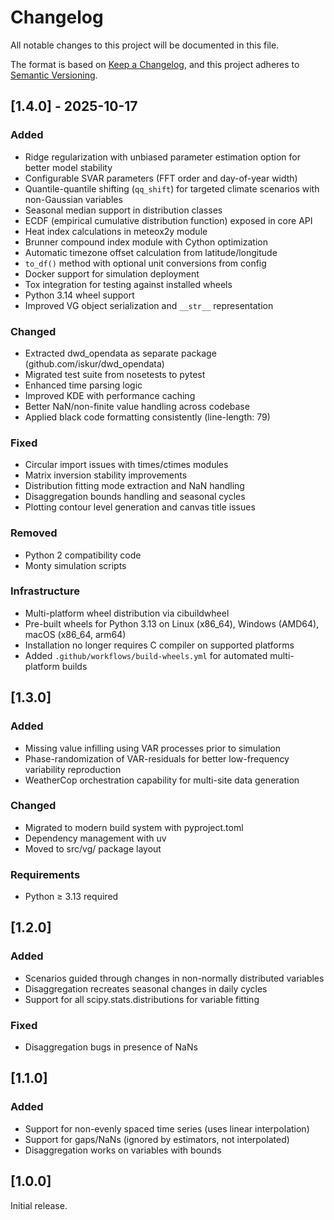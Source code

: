 # Changelog

All notable changes to this project will be documented in this file.

The format is based on [Keep a Changelog](https://keepachangelog.com/en/1.0.0/),
and this project adheres to [Semantic Versioning](https://semver.org/spec/v2.0.0.html).

## [1.4.0] - 2025-10-17

### Added
- Ridge regularization with unbiased parameter estimation option for better model stability
- Configurable SVAR parameters (FFT order and day-of-year width)
- Quantile-quantile shifting (`qq_shift`) for targeted climate scenarios with non-Gaussian variables
- Seasonal median support in distribution classes
- ECDF (empirical cumulative distribution function) exposed in core API
- Heat index calculations in meteox2y module
- Brunner compound index module with Cython optimization
- Automatic timezone offset calculation from latitude/longitude
- `to_df()` method with optional unit conversions from config
- Docker support for simulation deployment
- Tox integration for testing against installed wheels
- Python 3.14 wheel support
- Improved VG object serialization and `__str__` representation

### Changed
- Extracted dwd_opendata as separate package (github.com/iskur/dwd_opendata)
- Migrated test suite from nosetests to pytest
- Enhanced time parsing logic
- Improved KDE with performance caching
- Better NaN/non-finite value handling across codebase
- Applied black code formatting consistently (line-length: 79)

### Fixed
- Circular import issues with times/ctimes modules
- Matrix inversion stability improvements
- Distribution fitting mode extraction and NaN handling
- Disaggregation bounds handling and seasonal cycles
- Plotting contour level generation and canvas title issues

### Removed
- Python 2 compatibility code
- Monty simulation scripts

### Infrastructure
- Multi-platform wheel distribution via cibuildwheel
- Pre-built wheels for Python 3.13 on Linux (x86_64), Windows (AMD64), macOS (x86_64, arm64)
- Installation no longer requires C compiler on supported platforms
- Added `.github/workflows/build-wheels.yml` for automated multi-platform builds

## [1.3.0]

### Added
- Missing value infilling using VAR processes prior to simulation
- Phase-randomization of VAR-residuals for better low-frequency variability reproduction
- WeatherCop orchestration capability for multi-site data generation

### Changed
- Migrated to modern build system with pyproject.toml
- Dependency management with uv
- Moved to src/vg/ package layout

### Requirements
- Python ≥ 3.13 required

## [1.2.0]

### Added
- Scenarios guided through changes in non-normally distributed variables
- Disaggregation recreates seasonal changes in daily cycles
- Support for all scipy.stats.distributions for variable fitting

### Fixed
- Disaggregation bugs in presence of NaNs

## [1.1.0]

### Added
- Support for non-evenly spaced time series (uses linear interpolation)
- Support for gaps/NaNs (ignored by estimators, not interpolated)
- Disaggregation works on variables with bounds

## [1.0.0]

Initial release.
